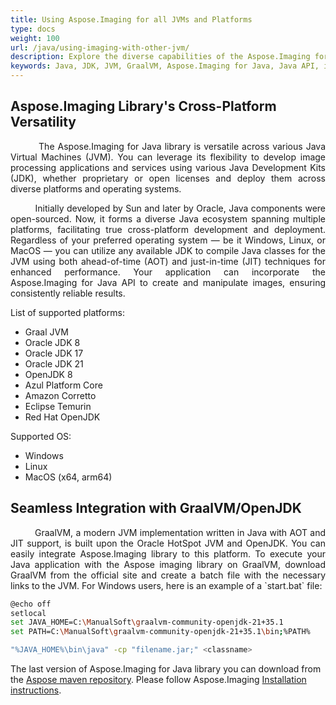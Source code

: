```yaml
---
title: Using Aspose.Imaging for all JVMs and Platforms
type: docs
weight: 100
url: /java/using-imaging-with-other-jvm/
description: Explore the diverse capabilities of the Aspose.Imaging for Java library, designed to seamlessly integrate across various Java Virtual Machines (JVM) and supported JDK
keywords: Java, JDK, JVM, GraalVM, Aspose.Imaging for Java, Java API, image processing, imaging library, GraalVM integration, Oracle JDK, OpenJDK, Amazon Corretto integration, Eclipse Temurin integration, Red Hat OpenJDK integration, image processing applications, create and manipulate images
---
```


## Aspose.Imaging Library's Cross-Platform Versatility

<p align='justify'>
&nbsp;&nbsp;&nbsp;&nbsp;&nbsp;&nbsp;&nbsp;&nbsp;
The Aspose.Imaging for Java library is versatile across various Java Virtual Machines (JVM). You can leverage its flexibility to develop image processing applications and services using various Java Development Kits (JDK), whether proprietary or open licenses and deploy them across diverse platforms and operating systems.
</p>

<p align='justify'>
&nbsp;&nbsp;&nbsp;&nbsp;&nbsp;&nbsp;&nbsp;&nbsp;
Initially developed by Sun and later by Oracle, Java components were open-sourced. Now, it forms a diverse Java ecosystem spanning multiple platforms, facilitating true cross-platform development and deployment. Regardless of your preferred operating system — be it Windows, Linux, or MacOS — you can utilize any available JDK to compile Java classes for the JVM using both ahead-of-time (AOT) and just-in-time (JIT) techniques for enhanced performance. Your application can incorporate the Aspose.Imaging for Java API to create and manipulate images, ensuring consistently reliable results.
</p>

List of supported platforms:

- Graal JVM
- Oracle JDK 8
- Oracle JDK 17
- Oracle JDK 21
- OpenJDK 8
- Azul Platform Core
- Amazon Corretto
- Eclipse Temurin
- Red Hat OpenJDK

Supported OS:

- Windows
- Linux
- MacOS (x64, arm64)

## Seamless Integration with GraalVM/OpenJDK

<p align='justify'>
&nbsp;&nbsp;&nbsp;&nbsp;&nbsp;&nbsp;&nbsp;&nbsp;
GraalVM, a modern JVM implementation written in Java with AOT and JIT support, is built upon the Oracle HotSpot JVM and OpenJDK. You can easily integrate Aspose.Imaging library to this platform. To execute your Java application with the Aspose imaging library on GraalVM, download GraalVM from the official site and create a batch file with the necessary links to the JVM. For Windows users, here is an example of a `start.bat` file:
</p>

```sh
@echo off
setlocal
set JAVA_HOME=C:\ManualSoft\graalvm-community-openjdk-21+35.1
set PATH=C:\ManualSoft\graalvm-community-openjdk-21+35.1\bin;%PATH%

"%JAVA_HOME%\bin\java" -cp "filename.jar;" <classname>
```

The last version of Aspose.Imaging for Java library you can download from the  <a href="https://releases.aspose.com/java/repo/com/aspose/aspose-imaging/">Aspose maven repository</a>. Please follow Aspose.Imaging <a href="https://docs.aspose.com/imaging/java/installation/">Installation instructions</a>. 
